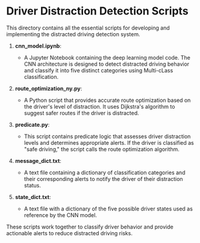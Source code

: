 # Driver Distraction Detection Scripts

This directory contains all the essential scripts for developing and implementing the distracted driving detection system.

1. **cnn_model.ipynb**:
   - A Jupyter Notebook containing the deep learning model code. The CNN architecture is designed to detect distracted driving behavior and classify it into five distinct categories using Multi-cLass classification.

2. **route_optimization_ny.py**:
   - A Python script that provides accurate route optimization based on the driver's level of distraction. It uses Dijkstra's algorithm to suggest safer routes if the driver is distracted.

3. **predicate.py**:
   - This script contains predicate logic that assesses driver distraction levels and determines appropriate alerts. If the driver is classified as "safe driving," the script calls the route optimization algorithm.

4. **message_dict.txt**:
   - A text file containing a dictionary of classification categories and their corresponding alerts to notify the driver of their distraction status.

5. **state_dict.txt**:
   - A text file with a dictionary of the five possible driver states used as reference by the CNN model.

These scripts work together to classify driver behavior and provide actionable alerts to reduce distracted driving risks.
